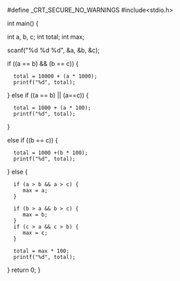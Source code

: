 #define _CRT_SECURE_NO_WARNINGS 
#include<stdio.h>

int main() {

   int a, b, c;
   int total;
   int max;
   
   scanf("%d %d %d", &a, &b, &c);
   
   if ((a == b) && (b == c)) {
   
      total = 10000 + (a * 1000);
      printf("%d", total);
   }
   else if ((a == b) || (a==c)) {
   
      total = 1000 + (a * 100);
      printf("%d", total);
   }
   
   else if ((b == c)) {
   
      total = 1000 +(b * 100);
      printf("%d", total);
   }
   else {
   
      if (a > b && a > c) {
         max = a;
      }
      
      if (b > a && b > c) {
         max = b;
      }
      if (c > a && c > b) {
         max = c;
      }
      
      total = max * 100;
      printf("%d", total);
   }
   return 0;
}
